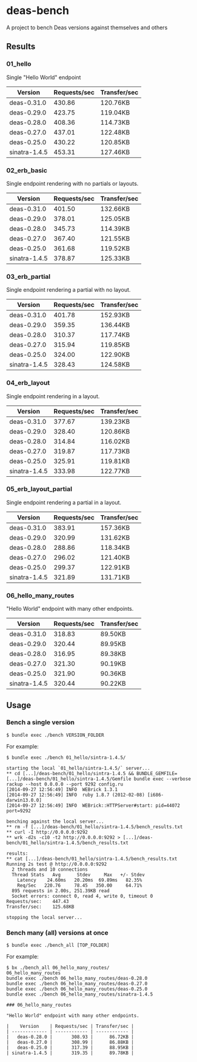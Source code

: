 # deas-bench

A project to bench Deas versions against themselves and others

## Results

### 01_hello

Single "Hello World" endpoint

|    Version    | Requests/sec | Transfer/sec |
| ------------- | ------------ | ------------ |
|   deas-0.31.0 |       430.86 |     120.76KB |
|   deas-0.29.0 |       423.75 |     119.04KB |
|   deas-0.28.0 |       408.36 |     114.73KB |
|   deas-0.27.0 |       437.01 |     122.48KB |
|   deas-0.25.0 |       430.22 |     120.85KB |
| sinatra-1.4.5 |       453.31 |     127.46KB |

### 02_erb_basic

Single endpoint rendering with no partials or layouts.

|    Version    | Requests/sec | Transfer/sec |
| ------------- | ------------ | ------------ |
|   deas-0.31.0 |       401.50 |     132.66KB |
|   deas-0.29.0 |       378.01 |     125.05KB |
|   deas-0.28.0 |       345.73 |     114.39KB |
|   deas-0.27.0 |       367.40 |     121.55KB |
|   deas-0.25.0 |       361.68 |     119.52KB |
| sinatra-1.4.5 |       378.87 |     125.33KB |

### 03_erb_partial

Single endpoint rendering a partial with no layout.

|    Version    | Requests/sec | Transfer/sec |
| ------------- | ------------ | ------------ |
|   deas-0.31.0 |       401.78 |     152.93KB |
|   deas-0.29.0 |       359.35 |     136.44KB |
|   deas-0.28.0 |       310.37 |     117.74KB |
|   deas-0.27.0 |       315.94 |     119.85KB |
|   deas-0.25.0 |       324.00 |     122.90KB |
| sinatra-1.4.5 |       328.43 |     124.58KB |

### 04_erb_layout

Single endpoint rendering in a layout.

|    Version    | Requests/sec | Transfer/sec |
| ------------- | ------------ | ------------ |
|   deas-0.31.0 |       377.67 |     139.23KB |
|   deas-0.29.0 |       328.40 |     120.86KB |
|   deas-0.28.0 |       314.84 |     116.02KB |
|   deas-0.27.0 |       319.87 |     117.73KB |
|   deas-0.25.0 |       325.91 |     119.81KB |
| sinatra-1.4.5 |       333.98 |     122.77KB |

### 05_erb_layout_partial

Single endpoint rendering a partial in a layout.

|    Version    | Requests/sec | Transfer/sec |
| ------------- | ------------ | ------------ |
|   deas-0.31.0 |       383.91 |     157.36KB |
|   deas-0.29.0 |       320.99 |     131.62KB |
|   deas-0.28.0 |       288.86 |     118.34KB |
|   deas-0.27.0 |       296.02 |     121.40KB |
|   deas-0.25.0 |       299.37 |     122.91KB |
| sinatra-1.4.5 |       321.89 |     131.71KB |

### 06_hello_many_routes

"Hello World" endpoint with many other endpoints.

|    Version    | Requests/sec | Transfer/sec |
| ------------- | ------------ | ------------ |
|   deas-0.31.0 |       318.83 |      89.50KB |
|   deas-0.29.0 |       320.44 |      89.95KB |
|   deas-0.28.0 |       316.95 |      89.38KB |
|   deas-0.27.0 |       321.30 |      90.19KB |
|   deas-0.25.0 |       321.90 |      90.36KB |
| sinatra-1.4.5 |       320.44 |      90.22KB |

## Usage

### Bench a single version

```
$ bundle exec ./bench VERSION_FOLDER
```

For example:

```
$ bundle exec ./bench 01_hello/sintra-1.4.5/

starting the local `01_hello/sintra-1.4.5/` server...
** cd [...]/deas-bench/01_hello/sintra-1.4.5 && BUNDLE_GEMFILE=[...]/deas-bench/01_hello/sintra-1.4.5/Gemfile bundle exec --verbose rackup --host 0.0.0.0 --port 9292 config.ru
[2014-09-27 12:56:49] INFO  WEBrick 1.3.1
[2014-09-27 12:56:49] INFO  ruby 1.8.7 (2012-02-08) [i686-darwin13.0.0]
[2014-09-27 12:56:49] INFO  WEBrick::HTTPServer#start: pid=44072 port=9292

benching against the local server...
** rm -f [...]/deas-bench/01_hello/sintra-1.4.5/bench_results.txt
** curl -I http://0.0.0.0:9292
** wrk -d2s -c10 -t2 http://0.0.0.0:9292 > [...]/deas-bench/01_hello/sintra-1.4.5/bench_results.txt

results:
** cat [...]/deas-bench/01_hello/sintra-1.4.5/bench_results.txt
Running 2s test @ http://0.0.0.0:9292
  2 threads and 10 connections
  Thread Stats   Avg      Stdev     Max   +/- Stdev
    Latency    24.60ms   20.20ms  69.89ms   82.35%
    Req/Sec   220.76     78.45   350.00     64.71%
  895 requests in 2.00s, 251.39KB read
  Socket errors: connect 0, read 4, write 0, timeout 0
Requests/sec:    447.43
Transfer/sec:    125.68KB

stopping the local server...
```

### Bench many (all) versions at once

```
$ bundle exec ./bench_all [TOP_FOLDER]
```

For example:

```
$ bx ./bench_all 06_hello_many_routes/
06_hello_many_routes
bundle exec ./bench 06_hello_many_routes/deas-0.28.0
bundle exec ./bench 06_hello_many_routes/deas-0.27.0
bundle exec ./bench 06_hello_many_routes/deas-0.25.0
bundle exec ./bench 06_hello_many_routes/sinatra-1.4.5

### 06_hello_many_routes

"Hello World" endpoint with many other endpoints.

|    Version    | Requests/sec | Transfer/sec |
| ------------- | ------------ | ------------ |
|   deas-0.28.0 |       308.93 |      86.72KB |
|   deas-0.27.0 |       308.99 |      86.88KB |
|   deas-0.25.0 |       317.39 |      88.95KB |
| sinatra-1.4.5 |       319.35 |      89.78KB |
```
